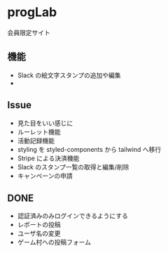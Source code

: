 # progLab

会員限定サイト

## 機能

- Slack の絵文字スタンプの追加や編集
-

## Issue

- 見た目をいい感じに
- ルーレット機能
- 活動記録機能
- styling を styled-components から tailwind へ移行
- Stripe による決済機能
- Slack のスタンプ一覧の取得と編集/削除
- キャンペーンの申請

## DONE

- 認証済みのみログインできるようにする
- レポートの投稿
- ユーザ名の変更
- ゲーム村への投稿フォーム
